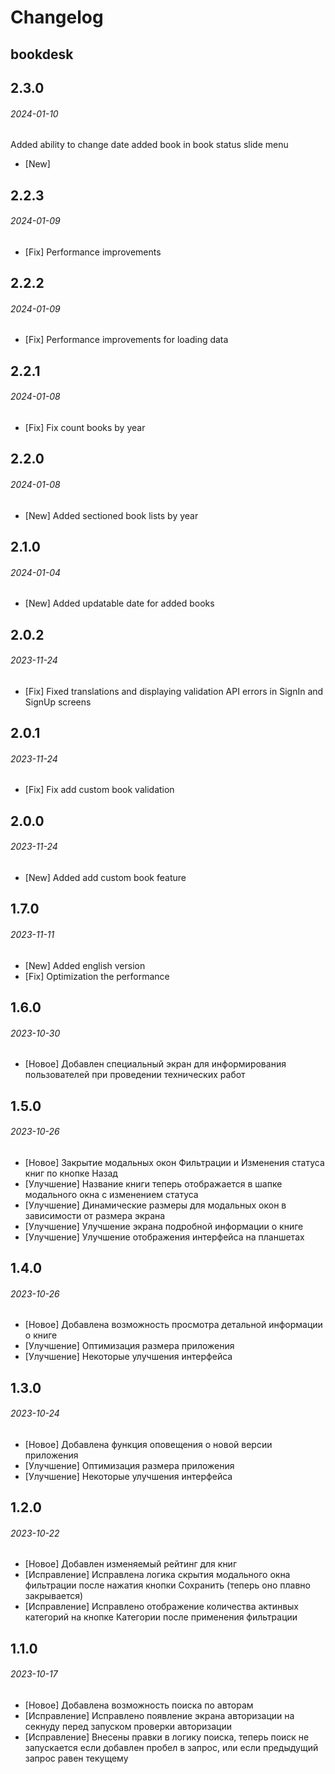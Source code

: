 # Changelog

## bookdesk

## 2.3.0

###### 2024-01-10
Added ability to change date added book in book status slide menu
- [New] 

## 2.2.3

###### 2024-01-09

- [Fix] Performance improvements

## 2.2.2

###### 2024-01-09

- [Fix] Performance improvements for loading data

## 2.2.1

###### 2024-01-08

- [Fix] Fix count books by year

## 2.2.0

###### 2024-01-08

- [New] Added sectioned book lists by year

## 2.1.0

###### 2024-01-04

- [New] Added updatable date for added books

## 2.0.2

###### 2023-11-24

- [Fix] Fixed translations and displaying validation API errors in SignIn and SignUp screens

## 2.0.1

###### 2023-11-24

- [Fix] Fix add custom book validation

## 2.0.0

###### 2023-11-24

- [New] Added add custom book feature

## 1.7.0

###### 2023-11-11

- [New] Added english version
- [Fix] Optimization the performance

## 1.6.0

###### 2023-10-30

- [Новое] Добавлен специальный экран для информирования пользователей при проведении технических работ

## 1.5.0

###### 2023-10-26

- [Новое] Закрытие модальных окон Фильтрации и Изменения статуса книг по кнопке Назад
- [Улучшение] Название книги теперь отображается в шапке модального окна с изменением статуса
- [Улучшение] Динамические размеры для модальных окон в зависимости от размера экрана
- [Улучшение] Улучшение экрана подробной информации о книге
- [Улучшение] Улучшение отображения интерфейса на планшетах

## 1.4.0

###### 2023-10-26

- [Новое] Добавлена возможность просмотра детальной информации о книге
- [Улучшение] Оптимизация размера приложения
- [Улучшение] Некоторые улучшения интерфейса

## 1.3.0

###### 2023-10-24

- [Новое] Добавлена функция оповещения о новой версии приложения
- [Улучшение] Оптимизация размера приложения
- [Улучшение] Некоторые улучшения интерфейса

## 1.2.0

###### 2023-10-22

- [Новое] Добавлен изменяемый рейтинг для книг
- [Исправление] Исправлена логика скрытия модального окна фильтрации после нажатия кнопки Сохранить (теперь оно плавно закрывается)
- [Исправление] Исправлено отображение количества актинвых категорий на кнопке Категории после применения фильтрации

## 1.1.0

###### 2023-10-17

- [Новое] Добавлена возможность поиска по авторам
- [Исправление] Исправлено появление экрана авторизации на секнуду перед запуском проверки авторизации
- [Исправление] Внесены правки в логику поиска, теперь поиск не запускается если добавлен пробел в запрос, или если предыдущий запрос равен текущему
